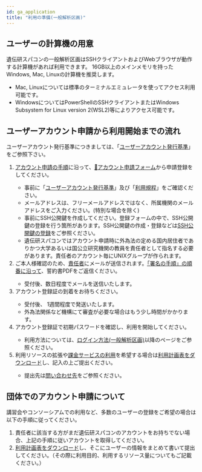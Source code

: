 ```yaml
---
id: ga_application
title: "利用の準備(一般解析区画)"
---
```


## ユーザーの計算機の用意

遺伝研スパコンの一般解析区画はSSHクライアントおよびWebブラウザが動作する計算機があれば利用できます。
16GB以上のメインメモリを持ったWindows, Mac, Linuxの計算機を推奨します。

- Mac, Linuxについては標準のターミナルエミュレータを使ってアクセス利用可能です。
- WindowsについてはPowerShellのSSHクライアントまたはWindows Subsystem for Linux version 2(WSL2)等によりアクセス可能です。


## ユーザーアカウント申請から利用開始までの流れ

ユーザーアカウント発行基準につきましては、「<a href="https://sc.ddbj.nig.ac.jp/application/"><u>ユーザーアカウント発行基準</u></a>」をご参照下さい。

<ol>
<li><a href="https://sc.ddbj.nig.ac.jp/application/registration"><u>アカウント申請の手順</u></a>に沿って、<a href="https://sc-account.ddbj.nig.ac.jp/application/registration">&#x1f517;<u>アカウント申請フォーム</u></a>から申請登録をしてください。</li>
    <ul>
    <li>事前に「<a href="https://sc.ddbj.nig.ac.jp/application/"><u>ユーザーアカウント発行基準</u></a>」及び「<a href="https://sc.ddbj.nig.ac.jp/application/use_policy"><u>利用規程</u></a>」をご確認ください。</li>
    <li>メールアドレスは、フリーメールアドレスではなく、所属機関のメールアドレスをご入力ください。(特別な場合を除く)</li>
    <li>事前にSSH公開鍵を作成してください。登録フォームの中で、SSH公開鍵の登録を行う箇所があります。SSH公開鍵の作成・登録などは<a href="https://sc.ddbj.nig.ac.jp/application/ssh_keys"><u>SSH公開鍵の登録</u></a>をご参照ください。</li>
    <li>遺伝研スパコンではアカウント申請時に外為法の定める国内居住者でありかつ大学あるいは国公立研究機関の教員を責任者として指名する必要があります。責任者のアカウント毎にUNIXグループが作られます。</li>
    </ul>
<li>ご本人様確認のため、<a href="https://sc.ddbj.nig.ac.jp/application/#%E8%B2%AC%E4%BB%BB%E8%80%85%E3%81%AB%E3%81%A4%E3%81%84%E3%81%A6"><u>責任者</u></a>にメールが送信されます。<a href="https://sc.ddbj.nig.ac.jp/application/signing_PDF"><u>「署名の手順」の順番に沿って</u></a>、誓約書PDFをご返信ください。</li>
    <ul>
    <li>受付後、数日程度でメールを送信いたします。</li>
    </ul>
<li>アカウント登録証の到着をお待ちください。</li>
    <ul>
    <li>受付後、 1週間程度で発送いたします。</li>
    <li>外為法関係など機構にて審査が必要な場合はもう少し時間がかかります。</li>
    </ul>
<li>アカウント登録証で初期パスワードを確認し、利用を開始してください。</li>
    <ul>
    <li>利用方法については、<a href="https://sc.ddbj.nig.ac.jp/general_analysis_division/ga_login"><u>ログイン方法(一般解析区画)</u></a>以降のページをご参照ください。</li>
    </ul>
<li>利用リソースの拡張や<a href="https://sc.ddbj.nig.ac.jp/application/billing_service"><u>課金サービスの利用</u></a>を希望する場合は<a href="https://sc.ddbj.nig.ac.jp/application/resource_extension"><u>利用計画表をダウンロード</u></a>し、記入の上ご提出ください。</li>
    <ul>
    <li>提出先は<a href="https://sc.ddbj.nig.ac.jp/application/reference"><u>問い合わせ先</u></a>をご参照ください。</li>
    </ul>
</ol>



## 団体でのアカウント申請について

講習会やコンソーシアムでの利用など、多数のユーザーの登録をご希望の場合は以下の手順に従ってください。

1. 責任者に該当する方がまだ遺伝研スパコンのアカウントをお持ちでない場合、上記の手順に従いアカウントを取得してください。
2. [利用計画表をダウンロード](../application/resource_extension.md)し、そこにユーザーの情報をまとめて書いて提出してください。（その際に利用目的、利用するリソース量についてもご記載ください。）
